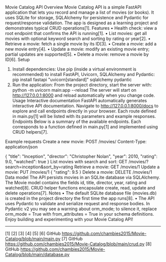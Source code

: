 Movie Catalog API
Overview
Movie Catalog API is a simple FastAPI application that lets you record and manage a list of movies (or books). It uses SQLite for storage, SQLAlchemy for persistence and Pydantic for request/response validation. The app is designed as a learning project and demonstrates typical CRUD operations[1].
Features
•	Health check: view a root endpoint that confirms the API is running[1].
•	List movies: get all movies with optional keyword search and sorting by rating or year[2].
•	Retrieve a movie: fetch a single movie by its ID[3].
•	Create a movie: add a new movie entry[4].
•	Update a movie: modify an existing movie entry; partial updates are supported[5].
•	Delete a movie: remove a movie by ID[6].
Setup
1.	Install dependencies:
Use pip (inside a virtual environment is recommended) to install FastAPI, Uvicorn, SQLAlchemy and Pydantic:
pip install fastapi "uvicorn[standard]" sqlalchemy pydantic
1.	Run the application:
From the project directory, start the server with:
python -m uvicorn main:app --reload
The server will start on http://127.0.0.1:8000 and reload automatically when you change code.
Usage
Interactive documentation
FastAPI automatically generates interactive API documentation. Navigate to http://127.0.0.1:8000/docs to explore and call endpoints directly in your browser. Each route defined in main.py[1] will be listed with its parameters and example responses.
Endpoints
Below is a summary of the available endpoints. Each corresponds to a function defined in main.py[1] and implemented using CRUD helpers[7].
 

Example requests
Create a new movie:
POST /movies/
Content-Type: application/json

{
  "title": "Inception",
  "director": "Christopher Nolan",
  "year": 2010,
  "rating": 9.0,
  "watched": true
}
List movies with search and sort:
GET /movies/?search=inception&sort_by=rating
Retrieve a movie:
GET /movies/1
Update a movie:
PUT /movies/1
{
  "rating": 9.5
}
Delete a movie:
DELETE /movies/1
Data model
The API persists movies in an SQLite database via SQLAlchemy. The Movie model contains the fields id, title, director, year, rating and watched[8]. CRUD helper functions encapsulate create, read, update and delete operations[7].
Notes
•	The default SQLite database file (movies.db) is created in the project directory the first time the app runs[8].
•	The API uses Pydantic to validate and serialize request and response bodies. In Pydantic v2 you may see a warning about orm_mode; to silence it, replace orm_mode = True with from_attributes = True in your schema definitions.
Enjoy building and experimenting with your Movie Catalog API!
________________________________________
[1] [2] [3] [4] [5] [6] GitHub
https://github.com/chambies2015/Movie-Catalog/blob/main/main.py
[7] GitHub
https://github.com/chambies2015/Movie-Catalog/blob/main/crud.py
[8] GitHub
https://github.com/chambies2015/Movie-Catalog/blob/main/database.py
